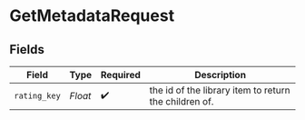 # GetMetadataRequest


## Fields

| Field                                                 | Type                                                  | Required                                              | Description                                           |
| ----------------------------------------------------- | ----------------------------------------------------- | ----------------------------------------------------- | ----------------------------------------------------- |
| `rating_key`                                          | *Float*                                               | :heavy_check_mark:                                    | the id of the library item to return the children of. |